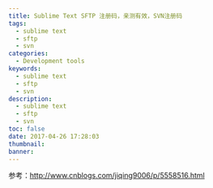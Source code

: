 ```yaml
---
title: Sublime Text SFTP 注册码，亲测有效，SVN注册码
tags:
  - sublime text
  - sftp
  - svn
categories:
  - Development tools
keywords:
  - sublime text
  - sftp
  - svn
description:
  - sublime text
  - sftp
  - svn
toc: false
date: 2017-04-26 17:28:03
thumbnail:
banner:
---
```

参考：http://www.cnblogs.com/jiqing9006/p/5558516.html